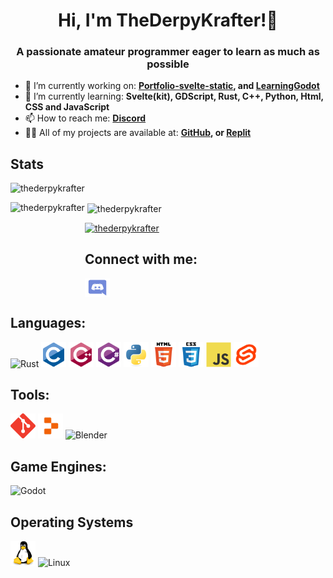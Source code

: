 <h1 align="center">Hi, I'm TheDerpyKrafter!👋</h1>
<h3 align="center">A passionate amateur programmer eager to learn as much as possible</h3>



- 🔭 I’m currently working on: **[Portfolio-svelte-static](https://github.com/thederpykrafter/Portfolio-svelte-static), and [LearningGodot](https://github.com/thederpykrafter/LearningGodot)**
- 🧠 I’m currently learning: **Svelte(kit), GDScript, Rust, C++, Python, Html, CSS and JavaScript**
- 📫 How to reach me: **[Discord](https://discord.gg/ZVUQKqusgf)**
- 👨‍💻 All of my projects are available at: **[GitHub](https://github.com/thederpykrafter), or [Replit](https://replit.com/@JustinKulczyski)**


<h2>Stats</h2>
<!-- Views -->
<p> <img src="https://komarev.com/ghpvc/?username=thederpykrafter&label=Profile%20views&color=0e75b6&style=flat" alt="thederpykrafter" /> </p>
<!-- Language usage -->
<img align="left" height="180em" src="https://github-readme-stats.vercel.app/api/top-langs/?username=thederpykrafter&langs_count=8&theme=radical" alt=thederpykrafter />
<!-- Github Stats -->
<p>&nbsp;<img align="center" height="180em" src="https://github-readme-stats.vercel.app/api?username=thederpykrafter&show_icons=true&locale=en&theme=radical" alt="thederpykrafter" /></p>
<!-- Trohies -->
<p align="left"> <a href="https://github.com/ryo-ma/github-profile-trophy"><img src="https://github-profile-trophy.vercel.app/?username=thederpykrafter&column=5&theme=onestar" alt="thederpykrafter" /></a> </p>




<h2 align="left">Connect with me:</h2>
  <p align="left">
  <a href="https://discord.gg/ZVUQKqusgf" target="blank"><img align="center" src="https://raw.githubusercontent.com/teamedwardforever/Readme-Generator/71f25dd8b98329b168142a6b782a107b75eab178/svg/Social/discord.svg" alt="ZVUQKqusgf" height="30" width="40" /></a>
  </p>

<h2 align="left">Languages:</h2>
<p align="left">
  <img src="https://foundation.rust-lang.org/img/rust-logo-blk.svg" alt="Rust" width="40" height="40"/>
  <img src="https://raw.githubusercontent.com/teamedwardforever/Readme-Generator/71f25dd8b98329b168142a6b782a107b75eab178/svg/Skills/Languages/c-original.svg" alt="C" width="40" height="40"/> 
  <img src="https://raw.githubusercontent.com/teamedwardforever/Readme-Generator/71f25dd8b98329b168142a6b782a107b75eab178/svg/Skills/Languages/cplusplus-original.svg" alt="CPP" width="40" height="40"/>
  <img src="https://raw.githubusercontent.com/teamedwardforever/Readme-Generator/71f25dd8b98329b168142a6b782a107b75eab178/svg/Skills/Languages/csharp-original.svg" alt="Csharp" width="40" height="40"/>
  <img src="https://raw.githubusercontent.com/teamedwardforever/Readme-Generator/71f25dd8b98329b168142a6b782a107b75eab178/svg/Skills/Languages/python-original.svg" alt="Python" width="40" height="40"/>
  <img src="https://raw.githubusercontent.com/teamedwardforever/Readme-Generator/71f25dd8b98329b168142a6b782a107b75eab178/svg/Skills/Frontend/html5-original-wordmark.svg" alt="HTML" width="40" height="40"/>
  <img src="https://raw.githubusercontent.com/teamedwardforever/Readme-Generator/71f25dd8b98329b168142a6b782a107b75eab178/svg/Skills/Frontend/css3-original-wordmark.svg" alt="Css" width="40" height="40"/>  
  <img src="https://raw.githubusercontent.com/teamedwardforever/Readme-Generator/71f25dd8b98329b168142a6b782a107b75eab178/svg/Skills/Languages/javascript-original.svg" alt="Javascript" width="40" height="40"/>
  <img src="https://raw.githubusercontent.com/sveltejs/branding/master/svelte-logo.svg" alt="Svelte" width="40" height="40"/> 
</p>

<h2 align="left">Tools:</h2>
<p>
 <img src="https://raw.githubusercontent.com/teamedwardforever/Readme-Generator/71f25dd8b98329b168142a6b782a107b75eab178/svg/Skills/Other/git-scm-icon.svg" alt="Git" width="40" height="40"/>
  <img src="https://github.com/thederpykrafter/thederpykrafter/blob/main/replit.png" alt="Replit" width="40" height="40"/>
  <img src="https://upload.wikimedia.org/wikipedia/commons/thumb/0/0c/Blender_logo_no_text.svg/2503px-Blender_logo_no_text.svg.png" alt="Blender" width="40" height="40"/>
</p>

<h2 align="left">Game Engines:</h2>
<p>
  <img src="https://godotengine.org/assets/press/icon_color.svg" alt="Godot" width="40" height="40"/> 
</p>


<h2 algh="left">Operating Systems</h2>
<p>
  <img src="https://raw.githubusercontent.com/teamedwardforever/Readme-Generator/71f25dd8b98329b168142a6b782a107b75eab178/svg/Skills/Other/linux-original.svg" alt="Linux" width="40" height="40"/>
  <img src="https://upload.wikimedia.org/wikipedia/commons/thumb/8/87/Windows_logo_-_2021.svg/25px-Windows_logo_-_2021.svg.png" alt="Linux" width="40" height="40"/>
</p>
